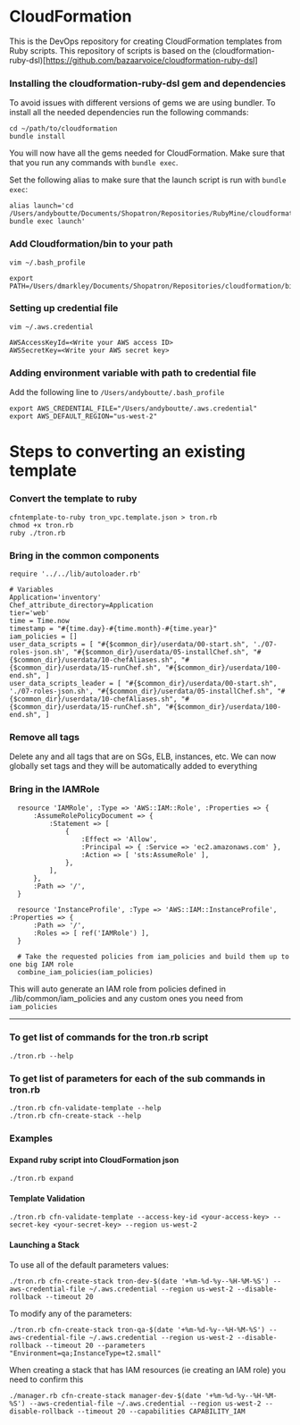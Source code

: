 # CloudFormation

This is the DevOps repository for creating CloudFormation templates from Ruby scripts.  This repository of scripts is
based on the (cloudformation-ruby-dsl)[https://github.com/bazaarvoice/cloudformation-ruby-dsl]


### Installing the cloudformation-ruby-dsl gem and dependencies

To avoid issues with different versions of gems we are using bundler.  To install all the needed dependencies run the following commands:

    cd ~/path/to/cloudformation
    bundle install

You will now have all the gems needed for CloudFormation.  Make sure that that you run any commands with `bundle exec`.

Set the following alias to make sure that the launch script is run with `bundle exec`:

    alias launch='cd /Users/andyboutte/Documents/Shopatron/Repositories/RubyMine/cloudformation/bin/; bundle exec launch'
    
### Add Cloudformation/bin to your path

    vim ~/.bash_profile
    
    export PATH=/Users/dmarkley/Documents/Shopatron/Repositories/cloudformation/bin:$PATH

### Setting up credential file

    vim ~/.aws.credential

    AWSAccessKeyId=<Write your AWS access ID>
    AWSSecretKey=<Write your AWS secret key>

### Adding environment variable with path to credential file

Add the following line to `/Users/andyboutte/.bash_profile`

    export AWS_CREDENTIAL_FILE="/Users/andyboutte/.aws.credential"
    export AWS_DEFAULT_REGION="us-west-2"

# Steps to converting an existing template

### Convert the template to ruby

    cfntemplate-to-ruby tron_vpc.template.json > tron.rb
    chmod +x tron.rb
    ruby ./tron.rb

### Bring in the common components

    require '../../lib/autoloader.rb'
    
    # Variables
    Application='inventory'
    Chef_attribute_directory=Application
    tier='web'
    time = Time.now
    timestamp = "#{time.day}-#{time.month}-#{time.year}"
    iam_policies = []
    user_data_scripts = [ "#{$common_dir}/userdata/00-start.sh", './07-roles-json.sh', "#{$common_dir}/userdata/05-installChef.sh", "#{$common_dir}/userdata/10-chefAliases.sh", "#{$common_dir}/userdata/15-runChef.sh", "#{$common_dir}/userdata/100-end.sh", ]
    user_data_scripts_leader = [ "#{$common_dir}/userdata/00-start.sh", './07-roles-json.sh', "#{$common_dir}/userdata/05-installChef.sh", "#{$common_dir}/userdata/10-chefAliases.sh", "#{$common_dir}/userdata/15-runChef.sh", "#{$common_dir}/userdata/100-end.sh", ]

### Remove all tags

Delete any and all tags that are on SGs, ELB, instances, etc.  We can now globally set tags and they will be automatically added to everything

### Bring in the IAMRole

      resource 'IAMRole', :Type => 'AWS::IAM::Role', :Properties => {
          :AssumeRolePolicyDocument => {
              :Statement => [
                  {
                      :Effect => 'Allow',
                      :Principal => { :Service => 'ec2.amazonaws.com' },
                      :Action => [ 'sts:AssumeRole' ],
                  },
              ],
          },
          :Path => '/',
      }

      resource 'InstanceProfile', :Type => 'AWS::IAM::InstanceProfile', :Properties => {
          :Path => '/',
          :Roles => [ ref('IAMRole') ],
      }

      # Take the requested policies from iam_policies and build them up to one big IAM role
      combine_iam_policies(iam_policies)

This will auto generate an IAM role from policies defined in ./lib/common/iam_policies and any custom ones you need from `iam_policies`

--------------------------------------------------------------


### To get list of commands for the tron.rb script

    ./tron.rb --help

### To get list of parameters for each of the sub commands in tron.rb

    ./tron.rb cfn-validate-template --help
    ./tron.rb cfn-create-stack --help

### Examples

#### Expand ruby script into CloudFormation json

    ./tron.rb expand

#### Template Validation

    ./tron.rb cfn-validate-template --access-key-id <your-access-key> --secret-key <your-secret-key> --region us-west-2

#### Launching a Stack

To use all of the default parameters values:

    ./tron.rb cfn-create-stack tron-dev-$(date '+%m-%d-%y--%H-%M-%S') --aws-credential-file ~/.aws.credential --region us-west-2 --disable-rollback --timeout 20

To modify any of the parameters:

    ./tron.rb cfn-create-stack tron-qa-$(date '+%m-%d-%y--%H-%M-%S') --aws-credential-file ~/.aws.credential --region us-west-2 --disable-rollback --timeout 20 --parameters "Environment=qa;InstanceType=t2.small"

When creating a stack that has IAM resources (ie creating an IAM role) you need to confirm this

    ./manager.rb cfn-create-stack manager-dev-$(date '+%m-%d-%y--%H-%M-%S') --aws-credential-file ~/.aws.credential --region us-west-2 --disable-rollback --timeout 20 --capabilities CAPABILITY_IAM
